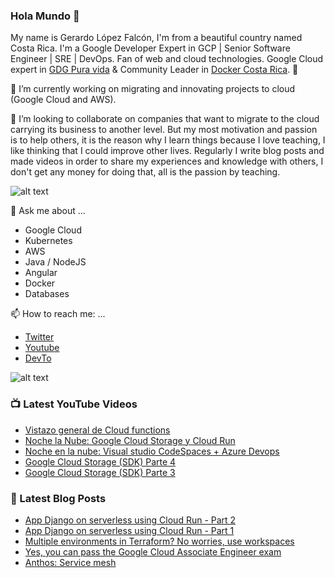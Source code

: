 ### Hola Mundo 👋
My name is Gerardo López Falcón, I'm from a beautiful country named Costa Rica. I'm a Google Developer Expert in GCP | Senior Software Engineer | SRE | DevOps. Fan of web and cloud technologies. Google Cloud expert in [GDG Pura vida](https://twitter.com/gdgpuravida) & Community Leader in [Docker Costa Rica](https://twitter.com/DockerTico). :rocket:

🔭 I’m currently working on migrating and innovating projects to cloud (Google Cloud and AWS). 


🌱 I’m looking to collaborate on companies that want to migrate to the cloud carrying its business to another level. But my most motivation and passion is to help others, it is the reason why I learn things because I love teaching, I like thinking that I could improve other lives. Regularly I write blog posts and made videos in order to share my experiences and knowledge with others, I don't get any money for doing that, all is the passion by teaching.

![alt text](https://media.giphy.com/media/KEG5UtvXUD7WPIhhuy/giphy.gif)

💬 Ask me about ...
  - Google Cloud
  - Kubernetes
  - AWS
  - Java / NodeJS
  - Angular
  - Docker
  - Databases
  
📫 How to reach me: ...
  - [Twitter](https://twitter.com/gelopfalcon)
  - [Youtube](https://www.youtube.com/channel/UCypyV-geyQF6gfBJlhb1DVA?view_as=subscriber)
  - [DevTo](https://dev.to/gelopfalcon)
  
  ![alt text](  https://media.giphy.com/media/7OWuHbNytj2RAiXtaa/giphy.gif)
  
  
### 📺 Latest YouTube Videos
<!-- YOUTUBE:START -->
- [Vistazo general de Cloud functions](https://www.youtube.com/watch?v=NlSnOWI_q2k)
- [Noche la Nube: Google Cloud Storage y Cloud Run](https://www.youtube.com/watch?v=h4L5MkPgI4M)
- [Noche en la nube: Visual studio CodeSpaces + Azure Devops](https://www.youtube.com/watch?v=h70J0jf6RxY)
- [Google Cloud Storage (SDK) Parte 4](https://www.youtube.com/watch?v=TCb-c3txi8s)
- [Google Cloud Storage (SDK)  Parte 3](https://www.youtube.com/watch?v=UrNbuqKTFiU)
<!-- YOUTUBE:END -->
  
### 📕 Latest Blog Posts
<!-- BLOG-POST-LIST:START -->
- [App Django on serverless using Cloud Run - Part 2](https://dev.to/gelopfalcon/app-django-on-serverless-using-cloud-run-part-2-2i48)
- [App Django on serverless using Cloud Run - Part 1](https://dev.to/gelopfalcon/app-django-on-serverless-using-cloud-run-part-1-30lj)
- [Multiple environments in Terraform?  No worries, use workspaces](https://dev.to/gelopfalcon/multiple-environments-in-terraform-no-worries-use-workspaces-1004)
- [Yes, you can pass the Google Cloud Associate Engineer exam](https://dev.to/gelopfalcon/yes-you-can-pass-the-google-cloud-associate-engineer-exam-e20)
- [Anthos: Service mesh](https://dev.to/gelopfalcon/anthos-service-mesh-1lhi)
<!-- BLOG-POST-LIST:END -->

  
<!--
**gelopfalcon/gelopfalcon** is a ✨ _special_ ✨ repository because its `README.md` (this file) appears on your GitHub profile.

Here are some ideas to get you started:

- 🔭 I’m currently working on ...
- 🌱 I’m currently learning ...
- 👯 I’m looking to collaborate on ...
- 🤔 I’m looking for help with ...
- 💬 Ask me about ...
- 📫 How to reach me: ...
- 😄 Pronouns: ...
- ⚡ Fun fact: ...
-->
